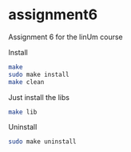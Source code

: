 assignment6
===========

Assignment 6 for the linUm course

Install
```bash
make
sudo make install
make clean
```

Just install the libs
```bash
make lib
```
Uninstall
```bash
sudo make uninstall
```
